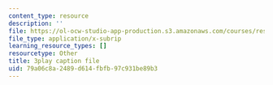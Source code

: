 ```yaml
---
content_type: resource
description: ''
file: https://ol-ocw-studio-app-production.s3.amazonaws.com/courses/res-9-003-brains-minds-and-machines-summer-course-summer-2015/79a06c8a2489d614fbfb97c931be89b3_eKKXJyabCAQ.srt
file_type: application/x-subrip
learning_resource_types: []
resourcetype: Other
title: 3play caption file
uid: 79a06c8a-2489-d614-fbfb-97c931be89b3
---
```

